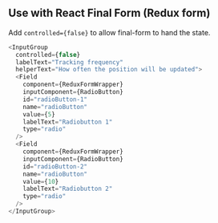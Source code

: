 ## Use with React Final Form (Redux form)

Add `controlled={false}` to allow final-form to hand the state.

```js
<InputGroup
  controlled={false}
  labelText="Tracking frequency"
  helperText="How often the position will be updated">
  <Field
    component={ReduxFormWrapper}
    inputComponent={RadioButton}
    id="radioButton-1"
    name="radioButton"
    value={5}
    labelText="Radiobutton 1"
    type="radio"
  />
  <Field
    component={ReduxFormWrapper}
    inputComponent={RadioButton}
    id="radioButton-2"
    name="radioButton"
    value={10}
    labelText="Radiobutton 2"
    type="radio"
  />
</InputGroup>
```
